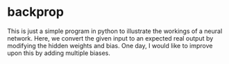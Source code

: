 # backprop
This is just a simple program in python to illustrate the workings of a neural network.
Here, we convert the given input to an expected real output by modifying the hidden weights and bias. 
One day, I would like to improve upon this by adding multiple biases. 
